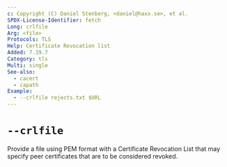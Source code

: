 ```yaml
---
c: Copyright (C) Daniel Stenberg, <daniel@haxx.se>, et al.
SPDX-License-Identifier: fetch
Long: crlfile
Arg: <file>
Protocols: TLS
Help: Certificate Revocation list
Added: 7.19.7
Category: tls
Multi: single
See-also:
  - cacert
  - capath
Example:
  - --crlfile rejects.txt $URL
---
```


# `--crlfile`

Provide a file using PEM format with a Certificate Revocation List that may
specify peer certificates that are to be considered revoked.
